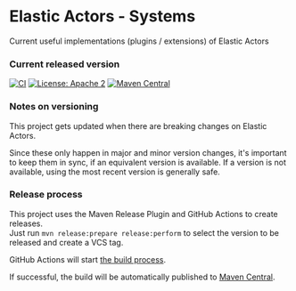 Elastic Actors - Systems
=====================

Current useful implementations (plugins / extensions) of Elastic Actors

### Current released version

[![CI](https://github.com/elasticsoftwarefoundation/elasticactors-systems/actions/workflows/maven.yml/badge.svg)](https://github.com/elasticsoftwarefoundation/elasticactors-systems/actions/workflows/maven.yml)
[![License: Apache 2](https://img.shields.io/badge/LICENSE-Apache2-blue.svg)](https://www.apache.org/licenses/LICENSE-2.0.txt)
[![Maven Central](https://img.shields.io/maven-central/v/org.elasticsoftwarefoundation.elasticactors-systems/elasticactors-systems.svg?label=Maven%20Central)](https://search.maven.org/search?q=g:%22org.elasticsoftwarefoundation.elasticactors-systems%22)

### Notes on versioning

This project gets updated when there are breaking changes on Elastic Actors.

Since these only happen in major and minor version changes, it's important to keep them in sync, 
if an equivalent version is available. If a version is not available, using the most recent 
version is generally safe.

### Release process

This project uses the Maven Release Plugin and GitHub Actions to create releases.\
Just run `mvn release:prepare release:perform` to select the version to be released and create a
VCS tag.

GitHub Actions will start [the build process](https://github.com/elasticsoftwarefoundation/elasticactors-systems/actions/workflows/maven-publish.yml).

If successful, the build will be automatically published to [Maven Central](https://repo.maven.apache.org/maven2/org/elasticsoftwarefoundation/elasticactors-systems/).
